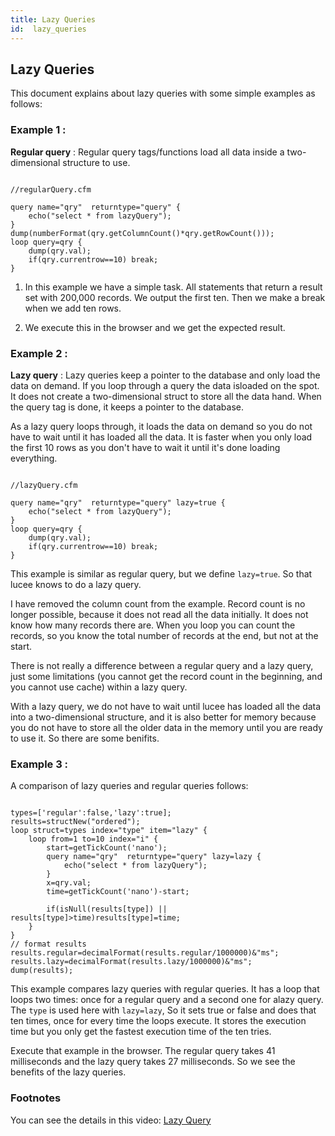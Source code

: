 ```yaml
---
title: Lazy Queries
id:  lazy_queries
---
```

##  Lazy Queries ##

This document explains about lazy queries with some simple examples as follows:


### Example 1 : ###

**Regular query** : Regular query tags/functions load all data inside a two-dimensional structure to use.

```luceescript

//regularQuery.cfm

query name="qry"  returntype="query" {
	echo("select * from lazyQuery");
}
dump(numberFormat(qry.getColumnCount()*qry.getRowCount()));
loop query=qry {
	dump(qry.val);
	if(qry.currentrow==10) break;
}
```

1) In this example we have a simple task. All statements that return a result set with 200,000 records. We output the first ten. Then we make a break when we add ten rows. 

2) We execute this in the browser and we get the expected result.


### Example 2 : ###

**Lazy query** : Lazy queries keep a pointer to the database and only load the data on demand. If you loop through a query the data isloaded on the spot. It does not create a two-dimensional struct to store all the data hand. When the query tag is done, it keeps a pointer to the database.

As a lazy query loops through, it loads the data on demand so you do not have to wait until it has loaded all the data. It is faster when you only load the first 10 rows as you don't have to wait it until it's done loading everything.


```luceescript

//lazyQuery.cfm

query name="qry"  returntype="query" lazy=true {
	echo("select * from lazyQuery");
}
loop query=qry {
	dump(qry.val);
	if(qry.currentrow==10) break;
}

```

This example is similar as regular query, but we define ``lazy=true``. So that lucee knows to do a lazy query.

I have removed the column count from the example. Record count is no longer possible, because it does not read all the data initially. It does not know how many records there are. When you loop you can count the records, so you know the total number of records at the end, but not at the start.

There is not really a difference between a regular query and a lazy query, just some limitations (you cannot get the record count in the beginning, and you cannot use cache) within a lazy query. 

With a lazy query, we do not have to wait until lucee has loaded all the data into a two-dimensional structure, and it is also better for memory because you do not have to store all the older data in the memory until you are ready to use it. So there are some benifits.



### Example 3 : ###

A comparison of lazy queries and regular queries follows:

```luceescript

types=['regular':false,'lazy':true];
results=structNew("ordered");
loop struct=types index="type" item="lazy" {
	loop from=1 to=10 index="i" {
		start=getTickCount('nano');
		query name="qry"  returntype="query" lazy=lazy {
			echo("select * from lazyQuery");
		}
		x=qry.val;
		time=getTickCount('nano')-start;
		
		if(isNull(results[type]) || results[type]>time)results[type]=time;
	}
}
// format results
results.regular=decimalFormat(results.regular/1000000)&"ms";
results.lazy=decimalFormat(results.lazy/1000000)&"ms";
dump(results);
```

This example compares lazy queries with regular queries. It has a loop that loops two times: once for a regular query and a second one for alazy query. The ``type`` is used here with ``lazy=lazy``, So it sets true or false and does that ten times, once for every time the loops execute. It stores the execution time but you only get the fastest execution time of the ten tries.

Execute that example in the browser. The regular query takes 41 milliseconds and the lazy query takes 27 milliseconds. So we see the benefits of the lazy queries.
 

### Footnotes ###

You can see the details in this video:
[Lazy Query](https://youtu.be/X8_TB1py8n0)
